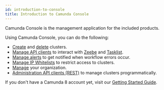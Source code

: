 ```yaml
---
id: introduction-to-console
title: Introduction to Camunda Console
---
```


Camunda Console is the management application for the included products.

Using Camunda Console, you can do the following:

- [Create](./manage-clusters/create-cluster.md) and [delete](./manage-clusters/delete-cluster.md) clusters.
- [Manage API clients](./manage-clusters/manage-api-clients.md) to interact with [Zeebe](/components/zeebe/zeebe-overview.md) and [Tasklist](/components/tasklist/introduction-to-tasklist.md).
- [Manage alerts](./manage-clusters/manage-alerts.md) to get notified when workflow errors occur.
- [Manage IP Whitelists](./manage-clusters/manage-ip-whitelists.md) to restrict access to clusters.
- [Manage](./manage-organization/organization-settings.md) your organization.
- [Administration API clients (REST)](/apis-tools/administration-api-reference.md) to manage clusters programmatically.

If you don't have a Camunda 8 account yet, visit our [Getting Started Guide](../../guides/create-account.md).
